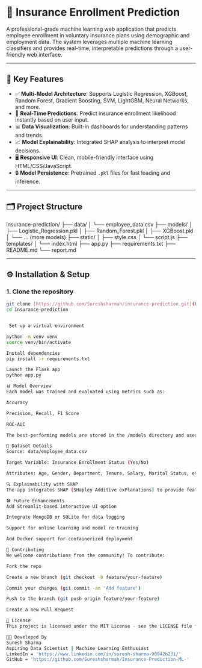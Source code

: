 # 🧠 Insurance Enrollment Prediction

A professional-grade machine learning web application that predicts employee enrollment in voluntary insurance plans using demographic and employment data. The system leverages multiple machine learning classifiers and provides real-time, interpretable predictions through a user-friendly web interface.

---

## 🚀 Key Features

- ✅ **Multi-Model Architecture**: Supports Logistic Regression, XGBoost, Random Forest, Gradient Boosting, SVM, LightGBM, Neural Networks, and more.
- 🎯 **Real-Time Predictions**: Predict insurance enrollment likelihood instantly based on user input.
- 📊 **Data Visualization**: Built-in dashboards for understanding patterns and trends.
- 📈 **Model Explainability**: Integrated SHAP analysis to interpret model decisions.
- 🖥️ **Responsive UI**: Clean, mobile-friendly interface using HTML/CSS/JavaScript.
- 🔒 **Model Persistence**: Pretrained `.pkl` files for fast loading and inference.

---

## 🗂️ Project Structure

insurance-prediction/
├── data/
│ └── employee_data.csv
├── models/
│ ├── Logistic_Regression.pkl
│ ├── Random_Forest.pkl
│ ├── XGBoost.pkl
│ └── ... (more models)
├── static/
│ ├── style.css
│ └── script.js
├── templates/
│ └── index.html
├── app.py
├── requirements.txt
├── README.md
└── report.md


---

## ⚙️ Installation & Setup

### 1. Clone the repository

```bash
git clone [https://github.com/Sureshsharmah/insurance-prediction.git](https://github.com/Sureshsharmah/Insurance-Prediction-ML-)
cd insurance-prediction


 Set up a virtual environment

python -m venv venv
source venv/bin/activate      

Install dependencies
pip install -r requirements.txt

Launch the Flask app
python app.py

📊 Model Overview
Each model was trained and evaluated using metrics such as:

Accuracy

Precision, Recall, F1 Score

ROC-AUC

The best-performing models are stored in the /models directory and used for real-time prediction.

📁 Dataset Details
Source: data/employee_data.csv

Target Variable: Insurance Enrollment Status (Yes/No)

Attributes: Age, Gender, Department, Tenure, Salary, Marital Status, etc.

🔍 Explainability with SHAP
The app integrates SHAP (SHapley Additive exPlanations) to provide feature-level insights for each prediction, promoting transparency and trust in model outputs.

🛠️ Future Enhancements
Add Streamlit-based interactive UI option

Integrate MongoDB or SQLite for data logging

Support for online learning and model re-training

Add Docker support for containerized deployment

🤝 Contributing
We welcome contributions from the community! To contribute:

Fork the repo

Create a new branch (git checkout -b feature/your-feature)

Commit your changes (git commit -am 'Add feature')

Push to the branch (git push origin feature/your-feature)

Create a new Pull Request

📄 License
This project is licensed under the MIT License - see the LICENSE file for details.

👨‍💻 Developed By
Suresh Sharma
Aspiring Data Scientist | Machine Learning Enthusiast
LinkedIn = 'https://www.linkedin.com/in/suresh-sharma-90942b231/'
GitHub = 'https://github.com/Sureshsharmah/Insurance-Prediction-ML-'
